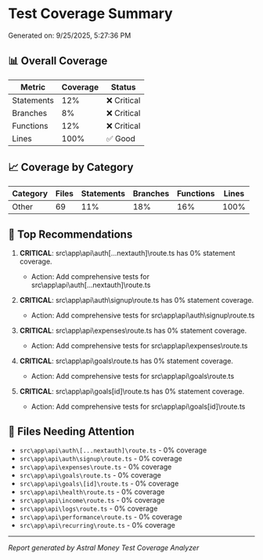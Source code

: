 # Test Coverage Summary

Generated on: 9/25/2025, 5:27:36 PM

## 📊 Overall Coverage

| Metric | Coverage | Status |
|--------|----------|--------|
| Statements | 12% | ❌ Critical |
| Branches | 8% | ❌ Critical |
| Functions | 12% | ❌ Critical |
| Lines | 100% | ✅ Good |

## 📈 Coverage by Category

| Category | Files | Statements | Branches | Functions | Lines |
|----------|-------|------------|----------|-----------|-------|
| Other | 69 | 11% | 18% | 16% | 100% |

## 🎯 Top Recommendations

1. **CRITICAL**: src\app\api\auth\[...nextauth]\route.ts has 0% statement coverage.
   - Action: Add comprehensive tests for src\app\api\auth\[...nextauth]\route.ts

2. **CRITICAL**: src\app\api\auth\signup\route.ts has 0% statement coverage.
   - Action: Add comprehensive tests for src\app\api\auth\signup\route.ts

3. **CRITICAL**: src\app\api\expenses\route.ts has 0% statement coverage.
   - Action: Add comprehensive tests for src\app\api\expenses\route.ts

4. **CRITICAL**: src\app\api\goals\route.ts has 0% statement coverage.
   - Action: Add comprehensive tests for src\app\api\goals\route.ts

5. **CRITICAL**: src\app\api\goals\[id]\route.ts has 0% statement coverage.
   - Action: Add comprehensive tests for src\app\api\goals\[id]\route.ts


## 📁 Files Needing Attention

- `src\app\api\auth\[...nextauth]\route.ts` - 0% coverage
- `src\app\api\auth\signup\route.ts` - 0% coverage
- `src\app\api\expenses\route.ts` - 0% coverage
- `src\app\api\goals\route.ts` - 0% coverage
- `src\app\api\goals\[id]\route.ts` - 0% coverage
- `src\app\api\health\route.ts` - 0% coverage
- `src\app\api\income\route.ts` - 0% coverage
- `src\app\api\logs\route.ts` - 0% coverage
- `src\app\api\performance\route.ts` - 0% coverage
- `src\app\api\recurring\route.ts` - 0% coverage

---

*Report generated by Astral Money Test Coverage Analyzer*
